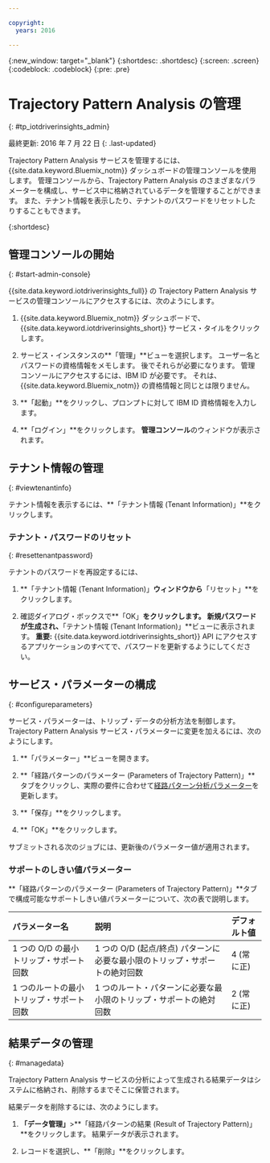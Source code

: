 ```yaml
---

copyright:
  years: 2016

---
```


{:new_window: target="_blank"}
{:shortdesc: .shortdesc}
{:screen: .screen}
{:codeblock: .codeblock}
{:pre: .pre}

# Trajectory Pattern Analysis の管理
{: #tp_iotdriverinsights_admin}

最終更新: 2016 年 7 月 22 日
{: .last-updated}

Trajectory Pattern Analysis サービスを管理するには、{{site.data.keyword.Bluemix_notm}} ダッシュボードの管理コンソールを使用します。
管理コンソールから、Trajectory Pattern Analysis のさまざまなパラメーターを構成し、サービス中に格納されているデータを管理することができます。
また、テナント情報を表示したり、テナントのパスワードをリセットしたりすることもできます。


{:shortdesc}

## 管理コンソールの開始
{: #start-admin-console}

{{site.data.keyword.iotdriverinsights_full}} の Trajectory Pattern Analysis サービスの管理コンソールにアクセスするには、次のようにします。


1. {{site.data.keyword.Bluemix_notm}} ダッシュボードで、{{site.data.keyword.iotdriverinsights_short}} サービス・タイルをクリックします。

2. サービス・インスタンスの**「管理」**ビューを選択します。
ユーザー名とパスワードの資格情報をメモします。
後でそれらが必要になります。
管理コンソールにアクセスするには、IBM ID が必要です。
それは、{{site.data.keyword.Bluemix_notm}} の資格情報と同じとは限りません。

3. **「起動」**をクリックし、プロンプトに対して IBM ID 資格情報を入力します。

4. **「ログイン」**をクリックします。
**管理コンソール**のウィンドウが表示されます。



## テナント情報の管理
{: #viewtenantinfo}

テナント情報を表示するには、**「テナント情報 (Tenant Information)」**をクリックします。


### テナント・パスワードのリセット
{: #resettenantpassword}

テナントのパスワードを再設定するには、


1. **「テナント情報 (Tenant Information)」**ウィンドウから**「リセット」**をクリックします。

2. 確認ダイアログ・ボックスで**「OK」**をクリックします。
新規パスワードが生成され、**「テナント情報 (Tenant Information)」**ビューに表示されます。
**重要:** {{site.data.keyword.iotdriverinsights_short}} API にアクセスするアプリケーションのすべてで、パスワードを更新するようにしてください。


## サービス・パラメーターの構成
{: #configureparameters}

サービス・パラメーターは、トリップ・データの分析方法を制御します。
Trajectory Pattern Analysis サービス・パラメーターに変更を加えるには、次のようにします。


1. **「パラメーター」**ビューを開きます。

2. **「経路パターンのパラメーター (Parameters of Trajectory Pattern)」**タブをクリックし、実際の要件に合わせて[経路パターン分析パラメーター](#tp_parameters)を更新します。

3. **「保存」**をクリックします。

4. **「OK」**をクリックします。


サブミットされる次のジョブには、更新後のパラメーター値が適用されます。


### サポートのしきい値パラメーター

**「経路パターンのパラメーター (Parameters of Trajectory Pattern)」**タブで構成可能なサポートしきい値パラメーターについて、次の表で説明します。


|パラメーター名|説明|デフォルト値|
|:--------|:--------|:-------|
|1 つの O/D の最小トリップ・サポート回数|1 つの O/D (起点/終点) パターンに必要な最小限のトリップ・サポートの絶対回数|4 (常に正)|
|1 つのルートの最小トリップ・サポート回数|1 つのルート・パターンに必要な最小限のトリップ・サポートの絶対回数|2 (常に正)|

## 結果データの管理
{: #managedata}

Trajectory Pattern Analysis サービスの分析によって生成される結果データはシステムに格納され、削除するまでそこに保管されます。


結果データを削除するには、次のようにします。


1. **「データ管理」**>**「経路パターンの結果 (Result of Trajectory Pattern)」**をクリックします。
結果データが表示されます。

2. レコードを選択し、**「削除」**をクリックします。

